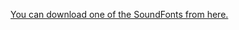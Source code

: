 [You can download one of the SoundFonts from here.](https://drive.google.com/drive/folders/1iiAYlUBgm9InkusucEss6QYRItlPnizm?usp=sharing)
